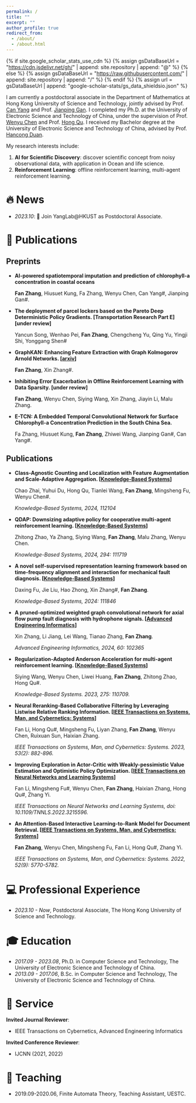 ```yaml
---
permalink: /
title: ""
excerpt: ""
author_profile: true
redirect_from: 
  - /about/
  - /about.html
---
```


{% if site.google_scholar_stats_use_cdn %}
{% assign gsDataBaseUrl = "https://cdn.jsdelivr.net/gh/" | append: site.repository | append: "@" %}
{% else %}
{% assign gsDataBaseUrl = "https://raw.githubusercontent.com/" | append: site.repository | append: "/" %}
{% endif %}
{% assign url = gsDataBaseUrl | append: "google-scholar-stats/gs_data_shieldsio.json" %}

<span class='anchor' id='about-me'></span>

I am currently a postdoctoral associate in the Department of Mathematics at Hong Kong University of Science and Technology, jointly advised by Prof. [Can Yang](https://sites.google.com/site/eeyangc/) and Prof. [Jianping Gan](https://www.math.hkust.edu.hk/people/faculty/profile/magan/). I completed my Ph.D. at the University of Electronic Science and Technology of China, under the supervision of Prof. [Wenyu Chen](https://www.researchgate.net/profile/Wenyu-Chen-10) and Prof. [Hong Qu](https://www.researchgate.net/profile/Hong-Qu-4). I received my Bachelor degree at the University of Electronic Science and Technology of China, advised by Prof. [Hancong Duan](https://yjsjy.uestc.edu.cn/gmis/jcsjgl/dsfc/dsgrjj/10880?yxsh=08).

My research interests include:
1. **AI for Scientific Discovery**: discover scientific concept from noisy observational data, with application in Ocean and life science.
2. **Reinforcement Learning**: offline reinforcement learning, multi-agent reinforcement learning.


# 🔥 News
- *2023.10*: 🎉 Join YangLab@HKUST as Postdoctoral Associate.


# 📝 Publications 
## Preprints
- **AI-powered spatiotemporal imputation and prediction of chlorophyll-a concentration in coastal oceans**

  **Fan Zhang**, Hiusuet Kung, Fa Zhang, Wenyu Chen, Can Yang#, Jianping Gan#.
  
- **The deployment of parcel lockers based on the Pareto Deep Deterministic Policy Gradients. \[Transportation Research Part E\]\[under review\]**

  Yancun Song, Wenhao Pei, **Fan Zhang**, Chengcheng Yu, Qing Yu, Yingji Shi, Yonggang Shen#

- **GraphKAN: Enhancing Feature Extraction with Graph Kolmogorov Arnold Networks. \[[arxiv](https://arxiv.org/abs/2406.13597)\]**
   
  **Fan Zhang**, Xin Zhang#.


- **Inhibiting Error Exacerbation in Offline Reinforcement Learning with Data Sparsity. \[under review\]**
   
  **Fan Zhang**, Wenyu Chen, Siying Wang, Xin Zhang, Jiayin Li, Malu Zhang.
  
  
- **E-TCN: A Embedded Temporal Convolutional Network for Surface Chlorophyll-a Concentration Prediction in the South China Sea.** 

  Fa Zhang, Hiusuet Kung, **Fan Zhang**, Zhiwei Wang, Jianping Gan#, Can Yang#.
  

## Publications
- **Class-Agnostic Counting and Localization with Feature Augmentation and Scale-Adaptive Aggregation. \[[Knowledge-Based Systems](https://doi.org/10.1016/j.knosys.2024.112104)\]**  

  Chao Zhai, Yuhui Du, Hong Qu, Tianlei Wang, **Fan Zhang**, Mingsheng Fu, Wenyu Chen#.

  *Knowledge-Based Systems, 2024, 112104*
  
- **QDAP: Downsizing adaptive policy for cooperative multi-agent reinforcement learning. \[[Knowledge-Based Systems](https://doi.org/10.1016/j.knosys.2024.111719)\]**

  Zhitong Zhao, Ya Zhang, Siying Wang, **Fan Zhang**, Malu Zhang, Wenyu Chen.

  *Knowledge-Based Systems, 2024, 294: 111719*

- **A novel self-supervised representation learning framework based on time-frequency alignment and interaction for mechanical fault diagnosis. \[[Knowledge-Based Systems](https://www.sciencedirect.com/science/article/pii/S0950705124004805?via%3Dihub)\]**

  Daxing Fu, Jie Liu, Hao Zhong, Xin Zhang#, **Fan Zhang**.

  *Knowledge-Based Systems, 2024: 111846*

- **A pruned-optimized weighted graph convolutional network for axial flow pump fault diagnosis with hydrophone signals. \[[Advanced Engineering Informatics](https://www.sciencedirect.com/science/article/pii/S1474034624000132?via%3Dihub)\]**

  Xin Zhang, Li Jiang, Lei Wang, Tianao Zhang, **Fan Zhang**.

  *Advanced Engineering Informatics, 2024, 60: 102365*

- **Regularization-Adapted Anderson Acceleration for multi-agent reinforcement learning. \[[Knowledge-Based Systems](https://www.sciencedirect.com/science/article/pii/S0950705123004598?via%3Dihub)\]**

  Siying Wang, Wenyu Chen, Liwei Huang, **Fan Zhang**, Zhitong Zhao, Hong Qu#.

  *Knowledge-Based Systems.  2023, 275: 110709.*

- **Neural Reranking-Based Collaborative Filtering by Leveraging Listwise Relative Ranking Information. \[[IEEE Transactions on Systems, Man, and Cybernetics: Systems](https://ieeexplore.ieee.org/document/9834323)\]**

  Fan Li, Hong Qu#, Mingsheng Fu, Liyan Zhang, **Fan Zhang**, Wenyu Chen, Ruixuan Sun, Haixian Zhang.

  *IEEE Transactions on Systems, Man, and Cybernetics: Systems. 2023, 53(2): 882-896.*

- **Improving Exploration in Actor-Critic with Weakly-pessimistic Value Estimation and Optimistic Policy Optimization. \[[IEEE Transactions on Neural Networks and Learning Systems](https://ieeexplore.ieee.org/document/9932556)\]**

  Fan Li, Mingsheng Fu#, Wenyu Chen, **Fan Zhang**, Haixian Zhang, Hong Qu#, Zhang Yi.

  *IEEE Transactions on Neural Networks and Learning Systems, doi: 10.1109/TNNLS.2022.3215596.*

- **An Attention-Based Interactive Learning-to-Rank Model for Document Retrieval. \[[IEEE Transactions on Systems, Man, and Cybernetics: Systems](https://ieeexplore.ieee.org/document/9657486)\]**

  **Fan Zhang**, Wenyu Chen, Mingsheng Fu, Fan Li, Hong Qu#, Zhang Yi.

  *IEEE Transactions on Systems, Man, and Cybernetics: Systems. 2022, 52(9): 5770-5782.*


# 💻 Professional Experience
- *2023.10 - Now*, Postdoctoral Associate, The Hong Kong University of Science and Technology.
  
# 🎓 Education
- *2017.09 - 2023.08*, Ph.D. in Computer Science and Technology, The University of Electronic Science and Technology of China.
- *2013.09 - 2017.06*, B.Sc. in Computer Science and Technology, The University of Electronic Science and Technology of China.

# 💬 Service
**Invited Journal Reviewer**:
- IEEE Transactions on Cybernetics, Advanced Engineering Informatics
  
**Invited Conference Reviewer**:
- IJCNN (2021, 2022)

# 📖 Teaching
- 2019.09-2020.06, Finite Automata Theory, Teaching Assistant, UESTC.
